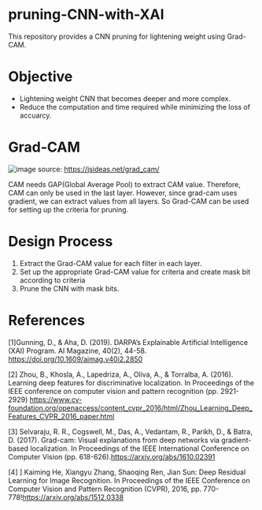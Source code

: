 # pruning-CNN-with-XAI
This repository provides a CNN pruning for lightening weight using Grad-CAM.

# Objective
- Lightening weight CNN that becomes deeper and more complex.
- Reduce the computation and time required while minimizing the loss of accuarcy.

# Grad-CAM
![image](https://user-images.githubusercontent.com/72268423/110791659-cde59a00-82b5-11eb-887f-c4393da4078f.png)
source: https://jsideas.net/grad_cam/
 
 CAM needs GAP(Global Average Pool) to extract CAM value. Therefore, CAM can only be used in the last layer. However, since grad-cam uses gradient, we can extract values   from all layers. So Grad-CAM can be used for setting up the criteria for pruning.
 
 # Design Process
 1. Extract the Grad-CAM value for each filter in each layer.
 2. Set up the appropriate Grad-CAM value for criteria and create mask bit according to criteria
 3. Prune the CNN with mask bits.
 
# References
[1]Gunning, D., & Aha, D. (2019). DARPA’s Explainable Artificial Intelligence (XAI) Program. AI Magazine, 40(2), 44-58.
 https://doi.org/10.1609/aimag.v40i2.2850
 

[2] Zhou, B., Khosla, A., Lapedriza, A., Oliva, A., & Torralba, A. (2016). Learning deep features for discriminative localization. In Proceedings of the IEEE conference on computer vision and pattern recognition (pp. 2921-2929)
https://www.cv-foundation.org/openaccess/content_cvpr_2016/html/Zhou_Learning_Deep_Features_CVPR_2016_paper.html


[3] Selvaraju, R. R., Cogswell, M., Das, A., Vedantam, R., Parikh, D., & Batra, D. (2017). Grad-cam: Visual explanations from deep networks via gradient-based localization. In Proceedings of the IEEE International Conference on Computer Vision (pp. 618-626).https://arxiv.org/abs/1610.02391

[4] ] Kaiming He, Xiangyu Zhang, Shaoqing Ren, Jian Sun: Deep Residual Learning for Image Recognition. In Proceedings of the IEEE Conference on Computer Vision and Pattern Recognition (CVPR), 2016, pp. 770-778!https://arxiv.org/abs/1512.0338
